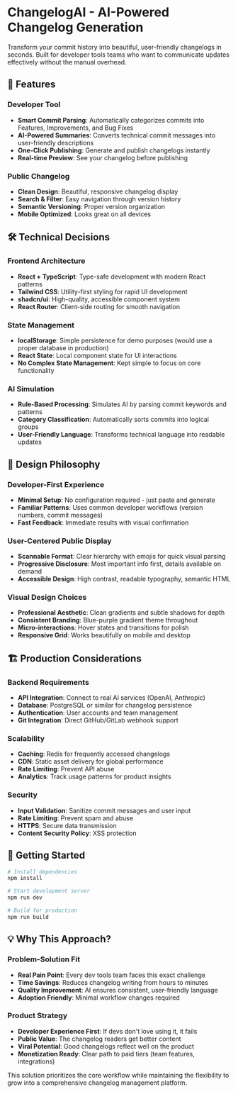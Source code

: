 
# ChangelogAI - AI-Powered Changelog Generation

Transform your commit history into beautiful, user-friendly changelogs in seconds. Built for developer tools teams who want to communicate updates effectively without the manual overhead.

## 🚀 Features

### Developer Tool
- **Smart Commit Parsing**: Automatically categorizes commits into Features, Improvements, and Bug Fixes
- **AI-Powered Summaries**: Converts technical commit messages into user-friendly descriptions
- **One-Click Publishing**: Generate and publish changelogs instantly
- **Real-time Preview**: See your changelog before publishing

### Public Changelog
- **Clean Design**: Beautiful, responsive changelog display
- **Search & Filter**: Easy navigation through version history
- **Semantic Versioning**: Proper version organization
- **Mobile Optimized**: Looks great on all devices

## 🛠 Technical Decisions

### Frontend Architecture
- **React + TypeScript**: Type-safe development with modern React patterns
- **Tailwind CSS**: Utility-first styling for rapid UI development
- **shadcn/ui**: High-quality, accessible component system
- **React Router**: Client-side routing for smooth navigation

### State Management
- **localStorage**: Simple persistence for demo purposes (would use a proper database in production)
- **React State**: Local component state for UI interactions
- **No Complex State Management**: Kept simple to focus on core functionality

### AI Simulation
- **Rule-Based Processing**: Simulates AI by parsing commit keywords and patterns
- **Category Classification**: Automatically sorts commits into logical groups
- **User-Friendly Language**: Transforms technical language into readable updates

## 🎨 Design Philosophy

### Developer-First Experience
- **Minimal Setup**: No configuration required - just paste and generate
- **Familiar Patterns**: Uses common developer workflows (version numbers, commit messages)
- **Fast Feedback**: Immediate results with visual confirmation

### User-Centered Public Display
- **Scannable Format**: Clear hierarchy with emojis for quick visual parsing
- **Progressive Disclosure**: Most important info first, details available on demand
- **Accessible Design**: High contrast, readable typography, semantic HTML

### Visual Design Choices
- **Professional Aesthetic**: Clean gradients and subtle shadows for depth
- **Consistent Branding**: Blue-purple gradient theme throughout
- **Micro-interactions**: Hover states and transitions for polish
- **Responsive Grid**: Works beautifully on mobile and desktop

## 🏗 Production Considerations

### Backend Requirements
- **API Integration**: Connect to real AI services (OpenAI, Anthropic)
- **Database**: PostgreSQL or similar for changelog persistence
- **Authentication**: User accounts and team management
- **Git Integration**: Direct GitHub/GitLab webhook support

### Scalability
- **Caching**: Redis for frequently accessed changelogs
- **CDN**: Static asset delivery for global performance
- **Rate Limiting**: Prevent API abuse
- **Analytics**: Track usage patterns for product insights

### Security
- **Input Validation**: Sanitize commit messages and user input
- **Rate Limiting**: Prevent spam and abuse
- **HTTPS**: Secure data transmission
- **Content Security Policy**: XSS protection

## 🚦 Getting Started

```bash
# Install dependencies
npm install

# Start development server
npm run dev

# Build for production
npm run build
```

## 💡 Why This Approach?

### Problem-Solution Fit
- **Real Pain Point**: Every dev tools team faces this exact challenge
- **Time Savings**: Reduces changelog writing from hours to minutes
- **Quality Improvement**: AI ensures consistent, user-friendly language
- **Adoption Friendly**: Minimal workflow changes required

### Product Strategy
- **Developer Experience First**: If devs don't love using it, it fails
- **Public Value**: The changelog readers get better content
- **Viral Potential**: Good changelogs reflect well on the product
- **Monetization Ready**: Clear path to paid tiers (team features, integrations)

This solution prioritizes the core workflow while maintaining the flexibility to grow into a comprehensive changelog management platform.
